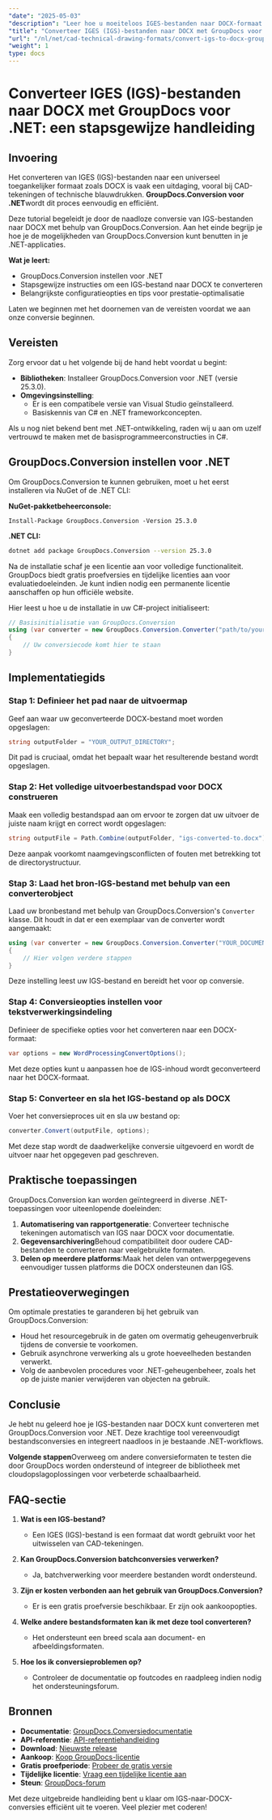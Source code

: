 ```yaml
---
"date": "2025-05-03"
"description": "Leer hoe u moeiteloos IGES-bestanden naar DOCX-formaat converteert met GroupDocs.Conversion voor .NET. Volg deze uitgebreide handleiding met codevoorbeelden en best practices."
"title": "Converteer IGES (IGS)-bestanden naar DOCX met GroupDocs voor .NET&#58; een stapsgewijze handleiding"
"url": "/nl/net/cad-technical-drawing-formats/convert-igs-to-docx-groupdocs-net/"
"weight": 1
type: docs
---
```

# Converteer IGES (IGS)-bestanden naar DOCX met GroupDocs voor .NET: een stapsgewijze handleiding

## Invoering

Het converteren van IGES (IGS)-bestanden naar een universeel toegankelijker formaat zoals DOCX is vaak een uitdaging, vooral bij CAD-tekeningen of technische blauwdrukken. **GroupDocs.Conversion voor .NET**wordt dit proces eenvoudig en efficiënt.

Deze tutorial begeleidt je door de naadloze conversie van IGS-bestanden naar DOCX met behulp van GroupDocs.Conversion. Aan het einde begrijp je hoe je de mogelijkheden van GroupDocs.Conversion kunt benutten in je .NET-applicaties.

**Wat je leert:**
- GroupDocs.Conversion instellen voor .NET
- Stapsgewijze instructies om een IGS-bestand naar DOCX te converteren
- Belangrijkste configuratieopties en tips voor prestatie-optimalisatie

Laten we beginnen met het doornemen van de vereisten voordat we aan onze conversie beginnen.

## Vereisten

Zorg ervoor dat u het volgende bij de hand hebt voordat u begint:

- **Bibliotheken**: Installeer GroupDocs.Conversion voor .NET (versie 25.3.0).
- **Omgevingsinstelling**:
  - Er is een compatibele versie van Visual Studio geïnstalleerd.
  - Basiskennis van C# en .NET frameworkconcepten.

Als u nog niet bekend bent met .NET-ontwikkeling, raden wij u aan om uzelf vertrouwd te maken met de basisprogrammeerconstructies in C#.

## GroupDocs.Conversion instellen voor .NET

Om GroupDocs.Conversion te kunnen gebruiken, moet u het eerst installeren via NuGet of de .NET CLI:

**NuGet-pakketbeheerconsole:**
```shell
Install-Package GroupDocs.Conversion -Version 25.3.0
```

**.NET CLI:**
```bash
dotnet add package GroupDocs.Conversion --version 25.3.0
```

Na de installatie schaf je een licentie aan voor volledige functionaliteit. GroupDocs biedt gratis proefversies en tijdelijke licenties aan voor evaluatiedoeleinden. Je kunt indien nodig een permanente licentie aanschaffen op hun officiële website.

Hier leest u hoe u de installatie in uw C#-project initialiseert:
```csharp
// Basisinitialisatie van GroupDocs.Conversion
using (var converter = new GroupDocs.Conversion.Converter("path/to/your-file.igs"))
{
    // Uw conversiecode komt hier te staan
}
```

## Implementatiegids

### Stap 1: Definieer het pad naar de uitvoermap

Geef aan waar uw geconverteerde DOCX-bestand moet worden opgeslagen:
```csharp
string outputFolder = "YOUR_OUTPUT_DIRECTORY";
```
Dit pad is cruciaal, omdat het bepaalt waar het resulterende bestand wordt opgeslagen.

### Stap 2: Het volledige uitvoerbestandspad voor DOCX construeren

Maak een volledig bestandspad aan om ervoor te zorgen dat uw uitvoer de juiste naam krijgt en correct wordt opgeslagen:
```csharp
string outputFile = Path.Combine(outputFolder, "igs-converted-to.docx");
```
Deze aanpak voorkomt naamgevingsconflicten of fouten met betrekking tot de directorystructuur.

### Stap 3: Laad het bron-IGS-bestand met behulp van een converterobject

Laad uw bronbestand met behulp van GroupDocs.Conversion's `Converter` klasse. Dit houdt in dat er een exemplaar van de converter wordt aangemaakt:
```csharp
using (var converter = new GroupDocs.Conversion.Converter("YOUR_DOCUMENT_DIRECTORY/your-source-file.igs"))
{
    // Hier volgen verdere stappen
}
```
Deze instelling leest uw IGS-bestand en bereidt het voor op conversie.

### Stap 4: Conversieopties instellen voor tekstverwerkingsindeling

Definieer de specifieke opties voor het converteren naar een DOCX-formaat:
```csharp
var options = new WordProcessingConvertOptions();
```
Met deze opties kunt u aanpassen hoe de IGS-inhoud wordt geconverteerd naar het DOCX-formaat.

### Stap 5: Converteer en sla het IGS-bestand op als DOCX

Voer het conversieproces uit en sla uw bestand op:
```csharp
converter.Convert(outputFile, options);
```
Met deze stap wordt de daadwerkelijke conversie uitgevoerd en wordt de uitvoer naar het opgegeven pad geschreven.

## Praktische toepassingen

GroupDocs.Conversion kan worden geïntegreerd in diverse .NET-toepassingen voor uiteenlopende doeleinden:
1. **Automatisering van rapportgeneratie**: Converteer technische tekeningen automatisch van IGS naar DOCX voor documentatie.
2. **Gegevensarchivering**Behoud compatibiliteit door oudere CAD-bestanden te converteren naar veelgebruikte formaten.
3. **Delen op meerdere platforms**:Maak het delen van ontwerpgegevens eenvoudiger tussen platforms die DOCX ondersteunen dan IGS.

## Prestatieoverwegingen

Om optimale prestaties te garanderen bij het gebruik van GroupDocs.Conversion:
- Houd het resourcegebruik in de gaten om overmatig geheugenverbruik tijdens de conversie te voorkomen.
- Gebruik asynchrone verwerking als u grote hoeveelheden bestanden verwerkt.
- Volg de aanbevolen procedures voor .NET-geheugenbeheer, zoals het op de juiste manier verwijderen van objecten na gebruik.

## Conclusie

Je hebt nu geleerd hoe je IGS-bestanden naar DOCX kunt converteren met GroupDocs.Conversion voor .NET. Deze krachtige tool vereenvoudigt bestandsconversies en integreert naadloos in je bestaande .NET-workflows.

**Volgende stappen**Overweeg om andere conversieformaten te testen die door GroupDocs worden ondersteund of integreer de bibliotheek met cloudopslagoplossingen voor verbeterde schaalbaarheid.

## FAQ-sectie

1. **Wat is een IGS-bestand?**
   - Een IGES (IGS)-bestand is een formaat dat wordt gebruikt voor het uitwisselen van CAD-tekeningen.

2. **Kan GroupDocs.Conversion batchconversies verwerken?**
   - Ja, batchverwerking voor meerdere bestanden wordt ondersteund.

3. **Zijn er kosten verbonden aan het gebruik van GroupDocs.Conversion?**
   - Er is een gratis proefversie beschikbaar. Er zijn ook aankoopopties.

4. **Welke andere bestandsformaten kan ik met deze tool converteren?**
   - Het ondersteunt een breed scala aan document- en afbeeldingsformaten.

5. **Hoe los ik conversieproblemen op?**
   - Controleer de documentatie op foutcodes en raadpleeg indien nodig het ondersteuningsforum.

## Bronnen

- **Documentatie**: [GroupDocs.Conversiedocumentatie](https://docs.groupdocs.com/conversion/net/)
- **API-referentie**: [API-referentiehandleiding](https://reference.groupdocs.com/conversion/net/)
- **Download**: [Nieuwste release](https://releases.groupdocs.com/conversion/net/)
- **Aankoop**: [Koop GroupDocs-licentie](https://purchase.groupdocs.com/buy)
- **Gratis proefperiode**: [Probeer de gratis versie](https://releases.groupdocs.com/conversion/net/)
- **Tijdelijke licentie**: [Vraag een tijdelijke licentie aan](https://purchase.groupdocs.com/temporary-license/)
- **Steun**: [GroupDocs-forum](https://forum.groupdocs.com/c/conversion/10)

Met deze uitgebreide handleiding bent u klaar om IGS-naar-DOCX-conversies efficiënt uit te voeren. Veel plezier met coderen!